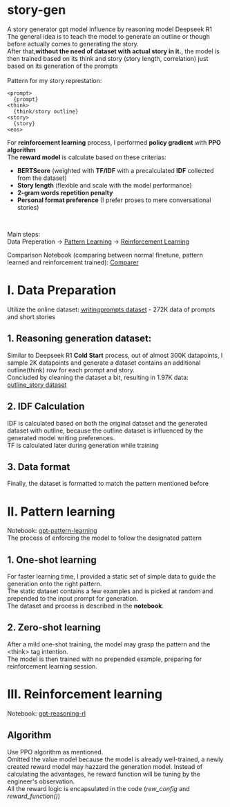 # story-gen
A story generator gpt model influence by reasoning model Deepseek R1<br/>
The general idea is to teach the model to generate an outline or though before actually comes to generating the story. <br/>
After that,**without the need of dataset with actual story in it.**, the model is then trained based on its think and story (story length, correlation) just based on its generation of the prompts <br/>
<br/>
Pattern for my story represtation:
```
<prompt>
  {prompt}
<think>
  {think/story outline}
<story>
  {story}
<eos>
```
For **reinforcement learning** process, I performed **policy gradient** with **PPO algorithm** <br/> 
The **reward model** is calculate based on these criterias:
* **BERTScore** (weighted with **TF/IDF** with a precalculated **IDF** collected from the dataset)
* **Story length** (flexible and scale with the model performance)
* **2-gram words repetition penalty**
* **Personal format preference** (I prefer proses to mere conversational stories)
<br/>

Main steps: <br/>
Data Preperation
\-> [Pattern Learning](https://colab.research.google.com/drive/1Siri0UirPqgeHjKRThxrrnZVEPbQRHd-)
\-> [Reinforcement Learning](https://www.kaggle.com/code/nabinguyen/gpt-reasoning-rl)


Comparison Notebook (comparing between normal finetune, pattern learned and reinforcement trained): [Comparer](https://colab.research.google.com/drive/1eOGITtRoqKEjDHdA3vNuYC67QWetnIQl?usp=sharing)


# I. Data Preparation
Utilize the online dataset: [writingprompts dataset](https://huggingface.co/datasets/euclaise/writingprompts) - 272K data of prompts and short stories
## 1. Reasoning generation dataset:
Similar to Deepseek R1 **Cold Start** process, out of almost 300K datapoints, I sample 2K datapoints and generate a dataset contains an additional outline(think) row for each prompt and story.<br/>
Concluded by cleaning the dataset a bit, resulting in 1.97K data: [outline_story dataset](https://huggingface.co/datasets/hungq/outline-story-2000)
## 2. IDF Calculation
IDF is calculated based on both the original dataset and the generated dataset with outline, because the outline dataset is influenced by the generated model writing preferences.<br/>
TF is calculated later during generation while training
## 3. Data format
Finally, the dataset is formatted to match the pattern mentioned before

# II. Pattern learning
Notebook: [gpt-pattern-learning](https://colab.research.google.com/drive/1Siri0UirPqgeHjKRThxrrnZVEPbQRHd-) <br/>
The process of enforcing the model to follow the designated pattern
## 1. One-shot learning
For faster learning time, I provided a static set of simple data to guide the generation onto the right pattern.<br/>
The static dataset contains a few examples and is picked at random and prepended to the input prompt for generation.<br/>
The dataset and process is described in the **notebook**.
## 2. Zero-shot learning
After a mild one-shot training, the model may grasp the pattern and the \<think\> tag intention.<br/>
The model is then trained with no prepended example, preparing for reinforcement learning session.

# III. Reinforcement learning
Notebook: [gpt-reasoning-rl](https://www.kaggle.com/code/nabinguyen/gpt-reasoning-rl)
## Algorithm
Use PPO algorithm as mentioned.<br/>
Omitted the value model because the model is already well-trained, a newly created reward model may hazzard the generation model. Instead of calculating the advantages, he reward function will be tuning by the engineer's observation.<br/>
All the reward logic is encapsulated in the code (_rew_config_ and _reward_function()_)
